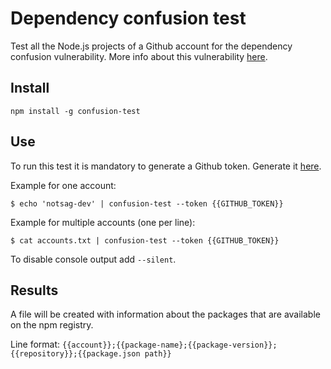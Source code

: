 # Dependency confusion test
Test all the Node.js projects of a Github account for the dependency confusion vulnerability. More info about this vulnerability [here](https://medium.com/@alex.birsan/dependency-confusion-4a5d60fec610).

## Install
```
npm install -g confusion-test
```

## Use
To run this test it is mandatory to generate a Github token. Generate it [here](https://github.com/settings/tokens).

Example for one account:
```
$ echo 'notsag-dev' | confusion-test --token {{GITHUB_TOKEN}}
```

Example for multiple accounts (one per line):
```
$ cat accounts.txt | confusion-test --token {{GITHUB_TOKEN}}
```

To disable console output add `--silent`.

## Results
A file will be created with information about the packages that are available on the npm registry.

Line format: `{{account}};{{package-name};{{package-version}};{{repository}};{{package.json path}}`

